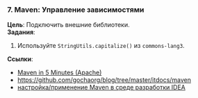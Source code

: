 ### **7. Maven: Управление зависимостями**
**Цель**: Подключить внешние библиотеки.  
**Задания**:
1. Используйте `StringUtils.capitalize()` из `commons-lang3`.

**Ссылки**:
- [Maven in 5 Minutes (Apache)](https://maven.apache.org/guides/getting-started/maven-in-five-minutes.html)
- https://github.com/gochaorg/blog/tree/master/itdocs/maven
- [настройка/применение Maven в среде разработки IDEA](https://www.jetbrains.com/help/idea/maven-support.html)
